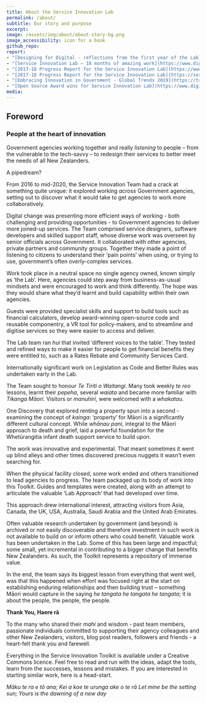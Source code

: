 ```yaml
---
title: About the Service Innovation Lab
permalink: /about/
subtitle: Our story and purpose
excerpt: 
image: /assets/img/about/about-story-bg.png
image_accessibility: icon for a book
github_repo:
report:
- "[Designing for Digital - reflections from the first year of the Lab](https://www.digital.govt.nz/blog/designing-for-digital-reflections-from-the-first-year-of-the-lab/)"
- "[Service Innovation Lab – 18 months of amazing work](https://www.digital.govt.nz/blog/service-innovation-lab-18-months-of-amazing-work/)"
- "[2017-18 Progress Report for the Service Innovation Lab](https://www.digital.govt.nz/blog/2017-18-progress-report-for-the-service-innovation-lab/)"
- "[2017-18 Progress Report for the Service Innovation Lab](https://serviceinnovationlab.github.io/2018/07/01/Lab-Report.html)"
- "[Embracing Innovation in Government - Global Trends 2019](https://trends.oecd-opsi.org/)"
- "[Open Source Award wins for Service Innovation Lab](https://www.digital.govt.nz/blog/open-source-award-wins-for-service-innovation-lab/)"
media:
---
```


## Foreword

### People at the heart of innovation

Government agencies working together and really *listening* to people – from the vulnerable to the tech-savvy –  to redesign their services to better meet the needs of all New Zealanders.

A pipedream?

From 2016 to mid-2020, the Service Innovation Team had a crack at something quite unique: it explored working *across* Government agencies, setting out to discover what it would take to get agencies to work more collaboratively.

Digital change was presenting more efficient ways of working - both challenging and providing opportunities - to Government agencies to deliver more joined-up services.
The Team comprised service designers, software developers and skilled support staff, whose diverse work was overseen by senior officials across Government. It collaborated with other agencies, private partners and community groups. Together they made a point of listening to citizens to understand their ‘pain points’ when using, or trying to use, government’s often overly-complex services.

Work took place in a neutral space no single agency owned, known simply as ‘the Lab’. Here, agencies could step away from business-as-usual mindsets and were encouraged to work and think differently. The hope was they would share what they’d learnt and build capability within their own agencies.

Guests were provided specialist skills and support to build tools such as financial calculators, develop award-winning open-source code and reusable componentry, a VR tool for policy-makers, and to streamline and digitise services so they were easier to access and deliver.

The Lab team ran *hui* that invited ‘different voices to the table’. They tested and refined ways to make it easier for people to get financial benefits they were entitled to, such as a Rates Rebate and Community Services Card.

Internationally significant work on Legislation as Code and Better Rules was undertaken early in the Lab.

The Team sought to honour *Te Tiriti o Waitangi*. Many took weekly *te reo* lessons, learnt their *pepeha*, several *waiata* and became more familiar with *Tikanga Māori*. Visitors or *manuhiri*, were welcomed with a *whakatau*.

One Discovery that explored renting a property spun into a second - examining the concept of *kainga*: ‘property’ for Māori is a significantly different cultural concept. While *whānau pani*, integral to the Māori approach to death and grief, laid a powerful foundation for the Whetūrangitia infant death support service to build upon.

The work was innovative and experimental. That meant sometimes it went up blind alleys and other times discovered precious nuggets it wasn’t even searching for.

When the physical facility closed, some work ended and others transitioned to lead agencies to progress. The team packaged up its body of work into this Toolkit. Guides and templates were created, along with an attempt to articulate the valuable ‘Lab Approach’ that had developed over time.

This approach drew international interest, attracting visitors from Asia, Canada, the UK, USA, Australia, Saudi Arabia and the United Arab Emirates.

Often valuable research undertaken by government (and beyond) is archived or not easily discoverable and therefore investment in such work is not available to build on or inform others who could benefit. Valuable work has been undertaken in the Lab. Some of this has been large and impactful; some small, yet incremental in contributing to a bigger change that benefits New Zealanders. As such, the Toolkit represents a repository of immense value.

In the end, the team says its biggest lesson from everything that went well, was that this happened when effort was focused right at the start on establishing enduring relationships and then building trust – something Māori would capture in the saying *he tangata he tangata he tangata*; it is about the people, the people, the people.

**Thank You, Haere rā**

To the many who shared their *mahi* and wisdom - past team members, passionate individuals committed to supporting their agency colleagues and other New Zealanders, visitors, blog post readers, followers and friends - a heart-felt thank you and farewell.

Everything in the Service Innovation Toolkit is available under a Creative Commons licence. Feel free to read and run with the ideas, adapt the tools, learn from the successes, lessons and mistakes. If you are interested in starting similar work, here is a head-start.

*Māku te ra e tō ana;
Kei a koe te urunga ake o te rā
Let mine be the setting sun;
Yours is the dawning of a new day*
